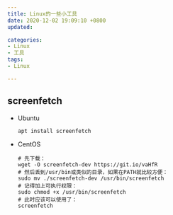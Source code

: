 ```yaml
---
title: Linux的一些小工具
date: 2020-12-02 19:09:10 +0800
updated:

categories: 
- Linux
- 工具
tags: 
- Linux

---
```






## screenfetch

- Ubuntu

    ```shell
    apt install screenfetch
    ```

- CentOS

    ```shell
    # 先下载：
    wget -O screenfetch-dev https://git.io/vaHfR
    # 然后丢到/usr/bin或类似的目录，如果在PATH就比较方便：
    sudo mv ./screenfetch-dev /usr/bin/screenfetch
    # 记得加上可执行权限：
    sudo chmod +x /usr/bin/screenfetch
    # 此时应该可以使用了：
    screenfetch
    ```

    